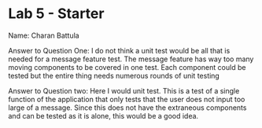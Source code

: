 # Lab 5 - Starter
Name: Charan Battula

Answer to Question One:
I do not think a unit test would be all that is needed for a message feature test.  The message feature has way too many moving components to be covered in one test.  Each component could be tested but the entire thing needs numerous rounds of unit testing

Answer to Question two:
Here I would unit test.  This is a test of a single function of the application that only tests that the user does not input too large of a message.  Since this does not have the extraneous components and can be tested as it is alone, this would be a good idea.